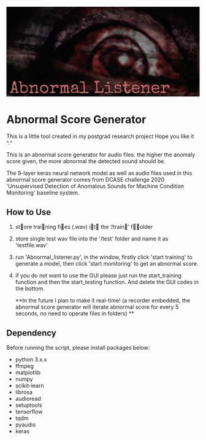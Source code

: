 ![abnormal_listener_main](./pictures/abnormal_listener_main.png)

# **Abnormal Score Generator**

This is a little tool created in my postgrad research project Hope you like it ^.^ 

This is an abnormal score generator for audio files. the higher the anomaly score given, the more abnormal the detected sound should be. 

The 9-layer keras neural network model as well as audio files used in this abnormal score generator comes from DCASE challenge 2020 'Unsupervised Detection of Anomalous Sounds for Machine Condition Monitoring' baseline system. 

## How to Use

1. st􏰀ore trai􏰁ning fi􏰂es (.wav) i􏰁t􏰀 the ‘/train􏰁’ f􏰀􏰂older

2. store single test wav file into the '/test' folder and name it as 'testfile.wav'

3. run 'Abnormal_listener.py', in the window, firstly click 'start training' to generate a model, then click 'start monitoring' to get an abnormal score.

4. if you do not want to use the GUI please just run the start_training function and then the start_testing function. And delete the GUI codes in the bottom.

   **In the future I plan to make it real-time! (a recorder embedded, the abnormal score generator will iterate abnormal score for every 5 seconds, no need to operate files in folders) **

## Dependency

Before running the script, please install packages below:

* python 3.x.x
* ffmpeg
* matplotlib
* numpy
* scikit-learn
* librosa
* audioread
* setuptools
* tensorflow
* tqdm
* pyaudio
* keras

